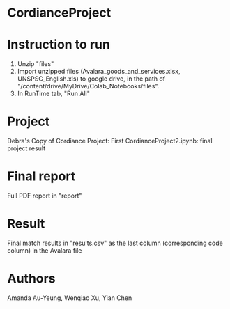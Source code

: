 # CordianceProject

# Instruction to run 

1. Unzip "files" 
2. Import unzipped files (Avalara_goods_and_services.xlsx, UNSPSC_English.xls) to google drive, in the path of "/content/drive/MyDrive/Colab_Notebooks/files".
3. In RunTime tab, "Run All"

# Project 
Debra's Copy of Cordiance Project: First
CordianceProject2.ipynb: final project result 

# Final report
Full PDF report in "report"

# Result

Final match results in "results.csv" as the last column (corresponding code column) in the Avalara file

# Authors
Amanda Au-Yeung, Wenqiao Xu, Yian Chen

